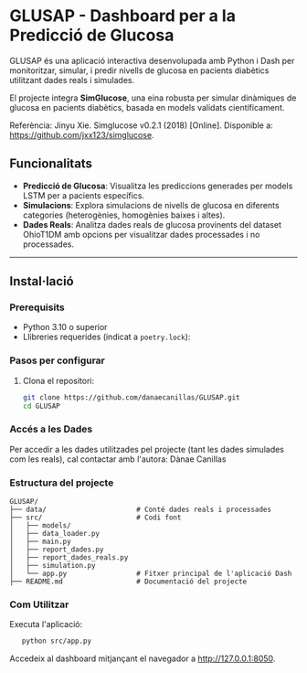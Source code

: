 # **GLUSAP - Dashboard per a la Predicció de Glucosa**

GLUSAP és una aplicació interactiva desenvolupada amb Python i Dash per monitoritzar, simular, i predir nivells de glucosa en pacients diabètics utilitzant dades reals i simulades.

El projecte integra **SimGlucose**, una eina robusta per simular dinàmiques de glucosa en pacients diabètics, basada en models validats científicament.

Referència:
Jinyu Xie. Simglucose v0.2.1 (2018) [Online]. 
Disponible a: https://github.com/jxx123/simglucose. 



## **Funcionalitats**
- **Predicció de Glucosa**: Visualitza les prediccions generades per models LSTM per a pacients específics.
- **Simulacions**: Explora simulacions de nivells de glucosa en diferents categories (heterogènies, homogènies baixes i altes).
- **Dades Reals**: Analitza dades reals de glucosa provinents del dataset OhioT1DM amb opcions per visualitzar dades processades i no processades.

---

## **Instal·lació**

### **Prerequisits**
- Python 3.10 o superior
- Llibreries requerides (indicat a `poetry.lock`):

### **Pasos per configurar**
1. Clona el repositori:
   ```bash
   git clone https://github.com/danaecanillas/GLUSAP.git
   cd GLUSAP
   ```

### **Accés a les Dades**
Per accedir a les dades utilitzades pel projecte (tant les dades simulades com les reals), cal contactar amb l'autora:
Dànae Canillas

### **Estructura del projecte**
  ```plaintext
GLUSAP/
├── data/                      # Conté dades reals i processades
├── src/                       # Codi font
│   ├── models/                  
│   ├── data_loader.py                 
│   ├── main.py                
│   ├── report_dades.py                
│   ├── report_dades_reals.py                 
│   ├── simulation.py                 
│   └── app.py                 # Fitxer principal de l'aplicació Dash
├── README.md                  # Documentació del projecte
  ```

### **Com Utilitzar**
Executa l'aplicació:
```bash
   python src/app.py
```
Accedeix al dashboard mitjançant el navegador a http://127.0.0.1:8050.
